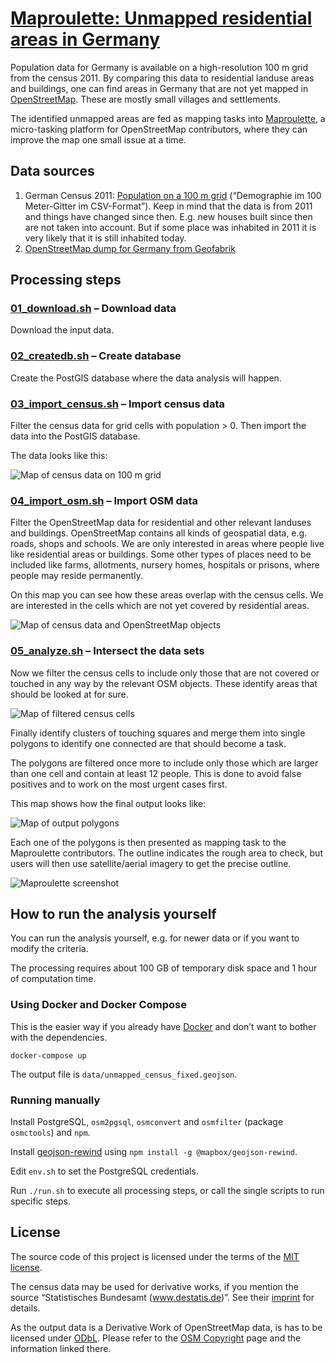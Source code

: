 # [Maproulette: Unmapped residential areas in Germany](https://maproulette.org/browse/challenges/14893)

Population data for  Germany is available on a high-resolution 100 m grid from
the census 2011. By comparing this data to residential landuse areas and
buildings, one can find areas in Germany that are not yet mapped in
[OpenStreetMap](https://www.openstreetmap.org/). These are mostly small
villages and settlements.

The identified unmapped areas are fed as mapping tasks into
[Maproulette](https://maproulette.org/browse/challenges/14893), a micro-tasking
platform for OpenStreetMap contributors, where they can improve the map one
small issue at a time.


## Data sources

1. German Census 2011:
   [Population on a 100 m grid](https://www.zensus2011.de/DE/Home/Aktuelles/DemografischeGrunddaten.html)
   (“Demographie im 100 Meter-Gitter im CSV-Format”). Keep in mind that the
   data is from 2011 and things have changed since then. E.g. new houses built
   since then are not taken into account. But if some place was inhabited in
   2011 it is very likely that it is still inhabited today.
2. [OpenStreetMap dump for Germany from Geofabrik](https://download.geofabrik.de/europe/germany.html)


## Processing steps

### [01_download.sh](01_download.sh) – Download data

Download the input data.

### [02_createdb.sh](02_createdb.sh) – Create database

Create the PostGIS database where the data analysis will happen.

### [03_import_census.sh](03_import_census.sh) – Import census data

Filter the census data for grid cells with population > 0. Then import the data
into the PostGIS database.

The data looks like this:

![Map of census data on 100 m grid](doc/zensus2011_original.jpg)

### [04_import_osm.sh](04_import_osm.sh) – Import OSM data

Filter the OpenStreetMap data for residential and other relevant landuses and
buildings. OpenStreetMap contains all kinds of geospatial data, e.g. roads,
shops and schools. We are only interested in areas where people live like
residential areas or buildings. Some other types of places need to be included
like farms, allotments, nursery homes, hospitals or prisons, where people may
reside permanently.

On this map you can see how these areas overlap with the census cells. We are
interested in the cells which are not yet covered by residential areas.

![Map of census data and OpenStreetMap objects](doc/overlay_landuse_buildings.jpg)

### [05_analyze.sh](05_analyze.sh) – Intersect the data sets

Now we filter the census cells to include only those that are not covered or
touched in any way by the relevant OSM objects. These identify areas that
should be looked at for sure.

![Map of filtered census cells](doc/remaining_cells.jpg)

Finally identify clusters of touching squares and merge them into single
polygons to identify one connected are that should become a task.

The polygons are filtered once more to include only those which are larger than
one cell and contain at least 12 people. This is done to avoid false positives
and to work on the most urgent cases first.

This map shows how the final output looks like:

![Map of output polygons](doc/missing_landuse.jpg)

Each one of the polygons is then presented as mapping task to the Maproulette
contributors. The outline indicates the rough area to check, but users will
then use satellite/aerial imagery to get the precise outline.

![Maproulette screenshot](doc/maproulette.jpg)


## How to run the analysis yourself

You can run the analysis yourself, e.g. for newer data or if you want to modify
the criteria.

The processing requires about 100 GB of temporary disk space and 1 hour of
computation time.

### Using Docker and Docker Compose

This is the easier way if you already have [Docker](https://www.docker.com/)
and don’t want to bother with the dependencies.

```
docker-compose up
```

The output file is `data/unmapped_census_fixed.geojson`.

### Running manually

Install PostgreSQL, `osm2pgsql`, `osmconvert` and `osmfilter` (package
`osmctools`) and `npm`.

Install [geojson-rewind](https://github.com/mapbox/geojson-rewind)
using `npm install -g @mapbox/geojson-rewind`.

Edit `env.sh` to set the PostgreSQL credentials.

Run `./run.sh` to execute all processing steps, or call the single scripts to
run specific steps.


## License

The source code of this project is licensed under the terms of the
[MIT license](LICENSE).

The census data may be used for derivative works, if you mention the source
“Statistisches Bundesamt (www.destatis.de)”. See their
[imprint](https://www.zensus2011.de/DE/Service/Impressum/impressum_node.html)
for details.

As the output data is a Derivative Work of OpenStreetMap data, is has to be
licensed under [ODbL](https://opendatacommons.org/licenses/odbl/). Please refer
to the [OSM Copyright](https://www.openstreetmap.org/copyright/) page and the
information linked there.
